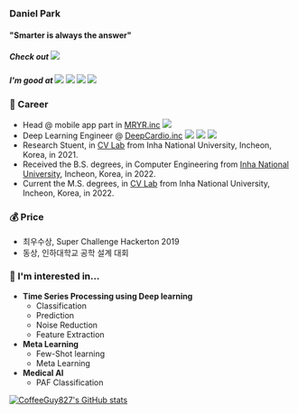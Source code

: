 ### **Daniel Park** 
#### "Smarter is always the answer"

##### Check out <a href="https://box-world.tistory.com/" target="_blank"><img src="https://img.shields.io/badge/My Blog-FF5722?style=flat-square&logo=Blogger&logoColor=white"/></a>

##### I'm good at <a href="" target="_blank"><img src="https://img.shields.io/badge/Python-3776AB?style=flat-square&logo=Python&logoColor=white"/></a> <a href="" target="_blank"><img src="https://img.shields.io/badge/TensorFlow-FF6F00?style=flat-square&logo=TensorFlow&logoColor=white"/></a> <a href="" target="_blank"><img src="https://img.shields.io/badge/PyTorch-EE4C2C?style=flat-square&logo=PyTorch&logoColor=white"/></a> <a href="https://box-world.tistory.com/" target="_blank"><img src="https://img.shields.io/badge/Flutter-02569B?style=flat-square&logo=Flutter&logoColor=white"/></a>

### 🔭 Career

+ Head @ mobile app part in [MRYR.inc](http://nbnbapp.com/) <a href="https://box-world.tistory.com/" target="_blank"><img src="https://img.shields.io/badge/Flutter-02569B?style=flat-square&logo=Flutter&logoColor=white"/></a>
+ Deep Learning Engineer @ [DeepCardio.inc](https://www.deepcardio.net/) <a href="" target="_blank"><img src="https://img.shields.io/badge/Python-3776AB?style=flat-square&logo=Python&logoColor=white"/></a> <a href="" target="_blank"><img src="https://img.shields.io/badge/TensorFlow-FF6F00?style=flat-square&logo=TensorFlow&logoColor=white"/></a> <a href="" target="_blank"><img src="https://img.shields.io/badge/PyTorch-EE4C2C?style=flat-square&logo=PyTorch&logoColor=white"/></a>
+ Research Stuent, in [CV Lab](http://imageinfo.inha.ac.kr/) from Inha National University, Incheon, Korea, in 2021.
+ Received the B.S. degrees, in Computer Engineering from [Inha National University](https://www.inha.ac.kr/kr/index.do), Incheon, Korea, in 2022.
+ Current the M.S. degrees, in [CV Lab](http://imageinfo.inha.ac.kr/) from Inha National University, Incheon, Korea, in 2022.

### 💰 Price

+ 최우수상, Super Challenge Hackerton 2019
+ 동상, 인하대학교 공학 설계 대회

### 🌱 I'm interested in...

+ **Time Series Processing using Deep learning**
  - Classification
  - Prediction
  - Noise Reduction
  - Feature Extraction
+ **Meta Learning**
  - Few-Shot learning
  - Meta Learning
+ **Medical AI**
  - PAF Classification

  
[![CoffeeGuy827's GitHub stats](https://github-readme-stats.vercel.app/api?username=CoffeeGuy827)](https://github.com/anuraghazra/github-readme-stats)




<!--
**CoffeeGuy827/CoffeeGuy827** is a ✨ _special_ ✨ repository because its `README.md` (this file) appears on your GitHub profile.

Here are some ideas to get you started:

- 🔭 I’m currently working on ...
- 🌱 I’m currently learning ...
- 👯 I’m looking to collaborate on ...
- 🤔 I’m looking for help with ...
- 💬 Ask me about ...
- 📫 How to reach me: ...
- 😄 Pronouns: ...
- ⚡ Fun fact: ...
-->
